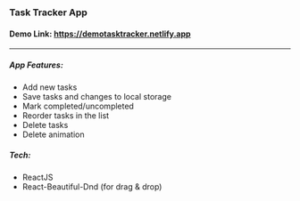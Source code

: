 ### Task Tracker App

#### Demo Link: https://demotasktracker.netlify.app

_____________________________________

##### App Features:
* Add new tasks
* Save tasks and changes to local storage
* Mark completed/uncompleted
* Reorder tasks in the list
* Delete tasks
* Delete animation

##### Tech:
* ReactJS
* React-Beautiful-Dnd (for drag & drop)

